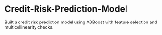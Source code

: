 # Credit-Risk-Prediction-Model
Built a credit risk prediction model using XGBoost with feature selection and multicollinearity checks.
















